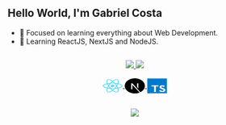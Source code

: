 ## Hello World, I'm Gabriel Costa

<ul>
  <li>🎯 Focused on learning everything about Web Development.
  <li>🥇 Learning ReactJS, NextJS and NodeJS.
</ul>

  ##

 <div align="center">
  <a href="https://github.com/gabrielcostarep">
  <img height="160em" src="https://github-readme-stats.vercel.app/api?username=gabrielcostarep&show_icons=true&theme=dark&include_all_commits=true&count_private=true"/>
  <img height="160em" src="https://github-readme-stats.vercel.app/api/top-langs/?username=gabrielcostarep&layout=compact&langs_count=16&theme=dark"/>
</div>

<div style="display: inline_block" align="center"><br>
  <img align="center" alt="React" height="30" width="40" src="https://raw.githubusercontent.com/devicons/devicon/master/icons/react/react-original.svg">
  <img align="center" alt="Next" height="30" width="40" src="https://github.com/devicons/devicon/blob/master/icons/nextjs/nextjs-original.svg">
  <img align="center" alt="TypeScrip" height="30" width="40" src="https://github.com/devicons/devicon/blob/master/icons/typescript/typescript-plain.svg">
</div>
  
  ##
 
<div align="center"> 
  <a href="https://www.linkedin.com/in/gabrielcostadev" target="_blank"><img src="https://img.shields.io/badge/-LinkedIn-%230077B5?style=for-the-badge&logo=linkedin&logoColor=white"></a>
</div>
